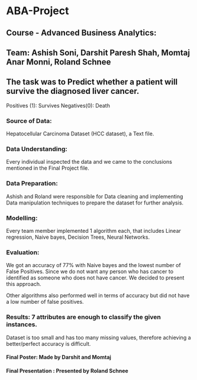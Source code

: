 # ABA-Project

## Course - Advanced Business Analytics:

## Team: Ashish Soni, Darshit Paresh Shah, Momtaj Anar Monni, Roland Schnee


## The task was to Predict whether a patient will survive the diagnosed liver cancer.
Positives (1): Survives
Negatives(0): Death


### Source of Data:  
Hepatocellular Carcinoma Dataset (HCC dataset), a Text file.

### Data Understanding: 
Every individual inspected the data and we came to the conclusions mentioned in the Final Project file.

### Data Preparation: 
Ashish and Roland were responsible for Data cleaning and implementing Data manipulation techniques to prepare the dataset for further analysis.

### Modelling: 
Every team member implemented 1 algorithm each, that includes Linear regression, Naive bayes, Decision Trees, Neural Networks.


### Evaluation: 
We got an accuracy of 77% with Naive bayes and the lowest number of False Positives.
Since we do not want any person who has cancer to identified as someone who does not have cancer. 
We decided to present this approach.

Other algorithms also performed well in terms of accuracy but did not have a low number of false positives.

### Results: 7 attributes are enough to classify the given instances.
Dataset is too small and has too many missing values, therefore achieving a better/perfect accuracy is difficult. 

#### Final Poster: Made by Darshit and Momtaj

#### Final Presentation : Presented by Roland Schnee










